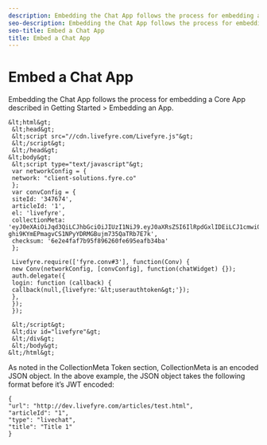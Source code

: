 ```yaml
---
description: Embedding the Chat App follows the process for embedding a Core App.
seo-description: Embedding the Chat App follows the process for embedding a Core App.
seo-title: Embed a Chat App
title: Embed a Chat App
---
```


# Embed a Chat App

Embedding the Chat App follows the process for embedding a Core App described in Getting Started &gt; Embedding an App.

```
&lt;html&gt; 
 &lt;head&gt; 
 &lt;script src="//cdn.livefyre.com/Livefyre.js"&gt; 
 &lt;/script&gt; 
 &lt;/head&gt; 
&lt;body&gt; 
 &lt;script type="text/javascript"&gt; 
 var networkConfig = { 
 network: "client-solutions.fyre.co" 
 }; 
 var convConfig = { 
 siteId: '347674', 
 articleId: '1', 
 el: 'livefyre', 
 collectionMeta: 'eyJ0eXAiOiJqd3QiLCJhbGciOiJIUzI1NiJ9.eyJ0aXRsZSI6IlRpdGxlIDEiLCJ1cmwiOiJodHRwOlwvXC9kZXYubGl2ZWZ5cmUuY29tIiwidGFncyI6InRhZzEsdGFnMiIsImNoZWNrc3VtIjoiY2Q0YTJjYWJkMTIxOTkyM2FjZGJhMjExOWY2NmYwNTUiLCJhcnRpY2xlSWQiOiIxIn0.Dq-ghi9KYmEPmagvCS1NPyYDRMGBujm735QaTRb7E7k', 
 checksum: '6e2e4faf7b95f896260fe695eafb34ba' 
 }; 
 
 Livefyre.require(['fyre.conv#3'], function(Conv) { 
 new Conv(networkConfig, [convConfig], function(chatWidget) {}); 
 auth.delegate({ 
 login: function (callback) { 
 callback(null,{livefyre:'&lt;userauthtoken&gt;'}); 
 }, 
 }); 
 }); 
 
 &lt;/script&gt; 
 &lt;div id="livefyre"&gt; 
 &lt;/div&gt; 
 &lt;/body&gt; 
&lt;/html&gt; 

```
As noted in the CollectionMeta Token section, CollectionMeta is an encoded JSON object. In the above example, the JSON object takes the following format before it’s JWT encoded:

```
{ 
"url": "http://dev.livefyre.com/articles/test.html", 
"articleId": "1", 
"type": "livechat", 
"title": "Title 1" 
}
```
